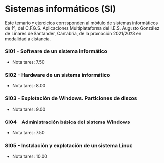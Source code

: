 # Sistemas informáticos (SI)
Este temario y ejercicios corresponden al módulo de sistemas informáticos de 1º, del C.F.G.S. Aplicaciones Multiplataforma del I.E.S. Augusto González de Linares de Santander, Cantabria, de la promoción 2021/2023 en modalidad a distancia.
### SI01 - Software de un sistema informático
* Nota tarea: 7.50
### SI02 - Hardware de un sistema informático
* Nota tarea: 8.00
### SI03 - Explotación de Windows. Particiones de discos
* Nota tarea: 9.00
### SI04 - Administración básica del sistema Windows
* Nota tarea: 7.50
### SI05 - Instalación y explotación de un sistema Linux
* Nota tarea: 10.00
